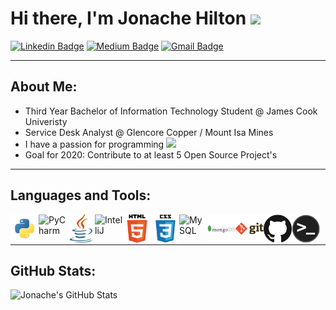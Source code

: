 # Hi there, I'm Jonache Hilton <img src="https://media.giphy.com/media/hvRJCLFzcasrR4ia7z/giphy.gif" width="27px">

[![Linkedin Badge](https://img.shields.io/badge/-jonachehilton-%230077B5.svg?style=for-the-badge&logo=Linkedin&logoColor=white&link=https://www.linkedin.com/in/jlim/)](www.linkedin.com/in/jonachehilton)
[![Medium Badge](https://img.shields.io/badge/-@joni.hilton1-000000?style=for-the-badge&labelColor=000000&logo=Medium&link=https://medium.com/@_jessicalim)](https://medium.com/@joni.hilton1)
[![Gmail Badge](https://img.shields.io/badge/-joni.hilton1-c14438?style=for-the-badge&logo=Gmail&logoColor=white&link=mailto:jessicalim813@gmail.com)](mailto:joni.hilton1@gmail.com)

---
## About Me:

- Third Year Bachelor of Information Technology Student  @ James Cook Univeristy 
- Service Desk Analyst @ Glencore Copper / Mount Isa Mines
- I have a passion for programming <img src="https://media.giphy.com/media/WUlplcMpOCEmTGBtBW/giphy.gif" width="30"> 
- Goal for 2020: Contribute to at least 5 Open Source Project's

---
## Languages and Tools:

<img align="left" alt="HTML5" width="45px" src="https://raw.githubusercontent.com/github/explore/80688e429a7d4ef2fca1e82350fe8e3517d3494d/topics/python/python.png" />
<img align="left" alt="PyCharm" height="45px" width="45px" src="https://cdn.jsdelivr.net/npm/simple-icons@v3/icons/pycharm.svg" />
<img align="left" alt="Java" width="45px" src="https://raw.githubusercontent.com/github/explore/80688e429a7d4ef2fca1e82350fe8e3517d3494d/topics/java/java.png" />
<img align="left" alt="IntelliJ" height="45px" width="45px" src="https://cdn.jsdelivr.net/npm/simple-icons@v3/icons/intellijidea.svg" />
<img align="left" alt="HTML5" width="45px" src="https://raw.githubusercontent.com/github/explore/80688e429a7d4ef2fca1e82350fe8e3517d3494d/topics/html/html.png" />
<img align="left" alt="CSS3" width="45px" src="https://raw.githubusercontent.com/github/explore/80688e429a7d4ef2fca1e82350fe8e3517d3494d/topics/css/css.png" />
<img align="left" alt="MySQL" "height="45px" width="45px" src="https://cdn.jsdelivr.net/npm/simple-icons@v3/icons/mysql.svg" />                                                    <img align="left" alt="MongoDB" width="45px" src="https://raw.githubusercontent.com/github/explore/80688e429a7d4ef2fca1e82350fe8e3517d3494d/topics/mongodb/mongodb.png" />
<img align="left" alt="Git" width="45px" src="https://raw.githubusercontent.com/github/explore/80688e429a7d4ef2fca1e82350fe8e3517d3494d/topics/git/git.png" />
<img align="left" alt="GitHub" width="45px" src="https://raw.githubusercontent.com/github/explore/78df643247d429f6cc873026c0622819ad797942/topics/github/github.png" />
<img align="left" alt="Terminal" width="45px" src="https://raw.githubusercontent.com/github/explore/80688e429a7d4ef2fca1e82350fe8e3517d3494d/topics/terminal/terminal.png" />

<br><br>

---
## GitHub Stats:
<img align="left" alt="Jonache's GitHub Stats" src="https://github-readme-stats.codestackr.vercel.app/api?username=jonachehilton&show_icons=true&hide_border=true" />




